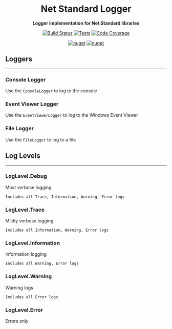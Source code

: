 <h1 align="center">Net Standard Logger</h1>

<div align="center">
    
<b>Logger implementation for Net Standard libraries</b>
    
[![Build Status](https://dev.azure.com/kbrashears5/github/_apis/build/status/kbrashears5.net-standard-logger?branchName=master)](https://dev.azure.com/kbrashears5/github/_build/latest?definitionId=5&branchName=master)
[![Tests](https://img.shields.io/azure-devops/tests/kbrashears5/github/5)](https://img.shields.io/azure-devops/tests/kbrashears5/github/5)
[![Code Coverage](https://img.shields.io/azure-devops/coverage/kbrashears5/github/5)](https://img.shields.io/azure-devops/coverage/kbrashears5/github/5)

[![nuget](https://img.shields.io/nuget/v/NetStandardLogger.svg)](https://www.nuget.org/packages/NetStandardLogger/)
[![nuget](https://img.shields.io/nuget/dt/NetStandardLogger)](https://img.shields.io/nuget/dt/NetStandardLogger)
</div>

## Loggers
---
### Console Logger
Use the `ConsoleLogger` to log to the console

### Event Viewer Logger
Use the `EventViewerLogger` to log to the Windows Event Viewer

### File Logger
Use the `FileLogger` to log to a file

## Log Levels
---
### LogLevel.Debug
Most verbose logging 
```
Includes all Trace, Information, Warning, Error logs
```
### LogLevel.Trace
Mildly verbose logging
```
Includes all Information, Warning, Error logs
```
### LogLevel.Information
Information logging
```
Includes all Warning, Error logs
```
### LogLevel.Warning
Warning logs
```
Includes all Error logs
```
### LogLevel.Error
Errors only